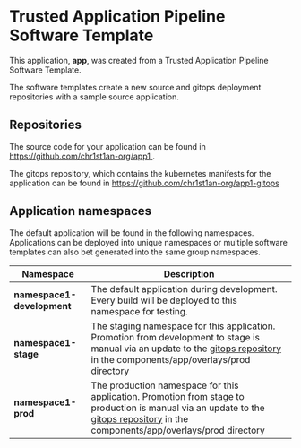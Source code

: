 # Trusted Application Pipeline Software Template

This application, **app**, was created from a Trusted Application Pipeline Software Template.

The software templates create a new source and gitops deployment repositories with a sample source application. 

## Repositories

The source code for your application can be found in [https://github.com/chr1st1an-org/app1 ](https://github.com/chr1st1an-org/app1 ).
 
The gitops repository, which contains the kubernetes manifests for the application can be found in 
[https://github.com/chr1st1an-org/app1-gitops ](https://github.com/chr1st1an-org/app1-gitops ) 

## Application namespaces 

The default application will be found in the following namespaces. Applications can be deployed into unique namespaces or multiple software templates can also bet generated into the same group namespaces.  

|  Namespace   |  Description   |  
| -------- | -------- |   
| **namespace1-development** | The default application during development. Every build will be deployed to this namespace for testing. | 
| **namespace1-stage** | The staging namespace for this application. Promotion from development to stage is manual via an update to the [gitops repository](https://github.com/chr1st1an-org/app1-gitops ) in the components/app/overlays/prod directory |  
| **namespace1-prod** | The production namespace for this application. Promotion from stage to production is manual via an update to the [gitops repository](https://github.com/chr1st1an-org/app1-gitops ) in the components/app/overlays/prod directory | 